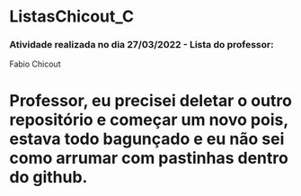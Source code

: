 # ListasChicout_C

<h3>Atividade realizada no dia 27/03/2022 - Lista do professor: </h3>
<p>Fabio Chicout</p>
<h1> Professor, eu precisei deletar o outro repositório e começar um novo pois, estava todo bagunçado e eu não sei como arrumar com pastinhas dentro do github.
 </h1>
